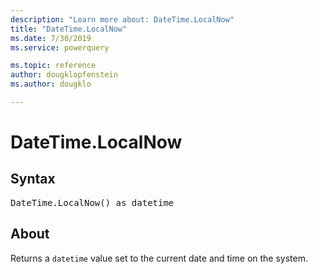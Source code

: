```yaml
---
description: "Learn more about: DateTime.LocalNow"
title: "DateTime.LocalNow"
ms.date: 7/30/2019
ms.service: powerquery

ms.topic: reference
author: dougklopfenstein
ms.author: dougklo

---
```

# DateTime.LocalNow

## Syntax

<pre>
DateTime.LocalNow() as datetime  
</pre>
  
## About  
Returns a `datetime` value set to the current date and time on the system.
